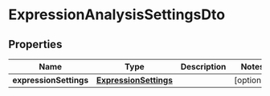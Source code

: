

# ExpressionAnalysisSettingsDto


## Properties

| Name | Type | Description | Notes |
|------------ | ------------- | ------------- | -------------|
|**expressionSettings** | [**ExpressionSettings**](ExpressionSettings.md) |  |  [optional] |



